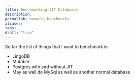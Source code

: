 ```yaml
---
title: Benchmarking JIT Databases
description: 
permalink: honours_benchmarks
aliases: 
tags: 
draft: "true"
---
```


So far the list of things that I want to benchmark is:
* LingoDB
* Mutable
* Postgres with and without JIT 
* May as well do MySql as well as another normal database
